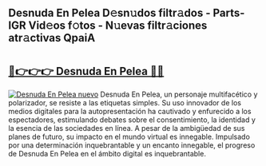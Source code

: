 ## Desnuda En Pelea D𝚎sn𝚞dos filtr𝚊dos - Parts-lGR Vid𝚎os f𝚘tos - N𝚞evas filtr𝚊ciones atr𝚊ctivas QpaiA

# <h2><a href="http://mbb93al.tromn.icu/?c=Desnuda+En+Pelea">🔗👉👉👉 Desnuda En Pelea 🔗🔗</a></h2>

[![Desnuda En Pelea nuevo](https://i.imgur.com/pEAQMta.gif)](http://mbb93al.tromn.icu/?c=Desnuda+En+Pelea)
Desnuda En Pelea, un personaje multifacético y polarizador, se resiste a las etiquetas simples. Su uso innovador de los medios digitales para la autopresentación ha cautivado y enfurecido a los espectadores, estimulando debates sobre el consentimiento, la identidad y la esencia de las sociedades en línea. A pesar de la ambigüedad de sus planes de futuro, su impacto en el mundo virtual es innegable. Impulsado por una determinación inquebrantable y un encanto innegable, el progreso de Desnuda En Pelea en el ámbito digital es inquebrantable.
